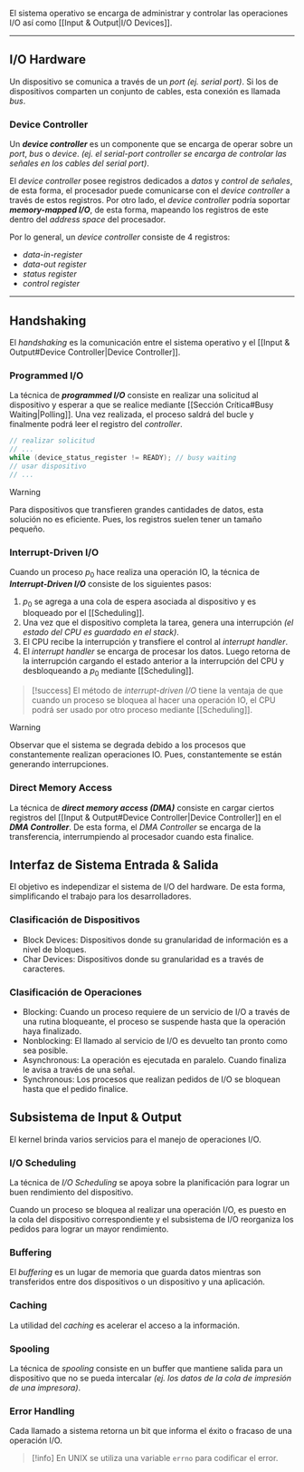 El sistema operativo se encarga de administrar y controlar las operaciones I/O así como [[Input & Output|I/O Devices]].

***
## I/O Hardware
Un dispositivo se comunica a través de un *port (ej. serial port)*. Si los de dispositivos comparten un conjunto de cables, esta conexión es llamada *bus*.  

### Device Controller
Un __*device controller*__ es un componente que se encarga de operar sobre un *port*, *bus* o *device*. *(ej. el serial-port controller se encarga de controlar las señales en los cables del serial port)*.

El *device controller* posee registros dedicados a *datos* y *control de señales*, de esta forma, el procesador puede comunicarse con el *device controller* a través de estos registros. Por otro lado, el *device controller* podría soportar __*memory-mapped I/O*__, de esta forma, mapeando los registros de este dentro del *address space* del procesador.

Por lo general, un *device controller* consiste de 4 registros:
- *data-in-register*
- *data-out register*
- *status register*
- *control register*
***
## Handshaking
El *handshaking* es la comunicación entre el sistema operativo y el [[Input & Output#Device Controller|Device Controller]].

### Programmed I/O
La técnica de __*programmed I/O*__ consiste en realizar una solicitud al dispositivo y esperar a que se realice mediante [[Sección Crítica#Busy Waiting|Polling]]. Una vez realizada, el proceso saldrá del bucle y finalmente podrá leer el registro del *controller*.

```c
// realizar solicitud
// ...
while (device_status_register != READY); // busy waiting
// usar dispositivo 
// ...
```

>[!warning] 
>Para dispositivos que transfieren grandes cantidades de datos, esta solución no es eficiente. Pues, los registros suelen tener un tamaño pequeño.

### Interrupt-Driven I/O
Cuando un proceso $p_0$ hace realiza una operación IO, la técnica de __*Interrupt-Driven I/O*__ consiste de los siguientes pasos:
1. $p_0$ se agrega a una cola de espera asociada al dispositivo y es bloqueado por el [[Scheduling]].
2. Una vez que el dispositivo completa la tarea, genera una interrupción *(el estado del CPU es guardado en el stack)*.
3. El CPU recibe la interrupción y transfiere el control al *interrupt handler*.
4. El *interrupt handler* se encarga de procesar los datos. Luego retorna de la interrupción cargando el estado anterior a la interrupción del CPU y desbloqueando a $p_0$ mediante [[Scheduling]].

>[!success] 
>El método de *interrupt-driven I/O* tiene la ventaja de que cuando un proceso se bloquea al hacer una operación IO, el CPU podrá ser usado por otro proceso mediante [[Scheduling]].

>[!warning] 
>Observar que el sistema se degrada debido a los procesos que constantemente realizan operaciones IO. Pues, constantemente se están generando interrupciones.

### Direct Memory Access
La técnica de __*direct memory access (DMA)*__ consiste en cargar ciertos registros del [[Input & Output#Device Controller|Device Controller]] en el __*DMA Controller*__. De esta forma, el *DMA Controller* se encarga de la transferencia, interrumpiendo al procesador cuando esta finalice.

## Interfaz de Sistema Entrada & Salida
El objetivo es independizar el sistema de I/O del hardware. De esta forma, simplificando el trabajo para los desarrolladores.

### Clasificación de Dispositivos
- Block Devices: Dispositivos donde su granularidad de información es a nivel de bloques.
- Char Devices: Dispositivos donde su granularidad es a través de caracteres.

### Clasificación de Operaciones
- Blocking: Cuando un proceso requiere de un servicio de I/O a través de una rutina bloqueante, el proceso se suspende hasta que la operación haya finalizado.
- Nonblocking: El llamado al servicio de I/O es devuelto tan pronto como sea posible.
- Asynchronous: La operación es ejecutada en paralelo. Cuando finaliza le avisa a través de una señal.
- Synchronous: Los procesos que realizan pedidos de I/O se bloquean hasta que el pedido finalice.

## Subsistema de Input & Output
El kernel brinda varios servicios para el manejo de operaciones I/O.

### I/O Scheduling
La técnica de *I/O Scheduling* se apoya sobre la planificación para lograr un buen rendimiento del dispositivo.

Cuando un proceso se bloquea al realizar una operación I/O, es puesto en la cola del dispositivo correspondiente y el subsistema de I/O reorganiza los pedidos para lograr un mayor rendimiento.

### Buffering
El *buffering* es un lugar de memoria que guarda datos mientras son transferidos entre dos dispositivos o un dispositivo y una aplicación.

### Caching
La utilidad del *caching* es acelerar el acceso a la información.

### Spooling
La técnica de *spooling* consiste en un buffer que mantiene salida para un dispositivo que no se pueda intercalar *(ej. los datos de la cola de impresión de una impresora)*.

### Error Handling
Cada llamado a sistema retorna un bit que informa el éxito o fracaso de una operación I/O.

>[!info] 
>En UNIX se utiliza una variable `errno` para codificar el error.